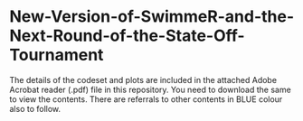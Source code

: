 # New-Version-of-SwimmeR-and-the-Next-Round-of-the-State-Off-Tournament

The details of the codeset and plots are included in the attached Adobe Acrobat reader (.pdf) file in this repository. 
You need to download the same to view the contents. There are referrals to other contents in BLUE colour also to follow.
